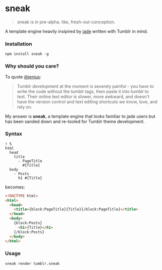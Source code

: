 sneak
=============

> sneak is in pre-alpha.  like, fresh-out-conception.  

A template engine heavily insipired by [jade](http://www.github.com/visionmedia/jade) written with Tumblr in mind.

### Installation
`npm install sneak -g`

### Why should you care?
To quote [@jenius](https://github.com/carrot/carrot-the-company/blob/master/ideas/tumblr-parser.md):

> Tumblr development at the moment is severely painful - you have to write the code without the tumblr tags, then paste it into tumblr to test. Their online text editor is slower, more awkward, and doesn't have the version control and text editing shortcuts we know, love, and rely on.

My answer is **sneak**, a template engine that looks familiar to jade users but has been sanded down and re-tooled for Tumblr theme development.

### Syntax
```
! 5
html
  head
    title
      - PageTitle
        #{Title}
  body
    - Posts
      h1 #{Title}
```
becomes:
```html
<!DOCTYPE html>
<html>
  <head>
    <title>{block:PageTitle}{Title}{/block:PageTitle}</title>
  </head>
  <body>
    {block:Posts}
      <h1>{Title}</h1>
    {/block:Posts}
  </body>
</html>
```

### Usage
`sneak render tumblr.sneak`
